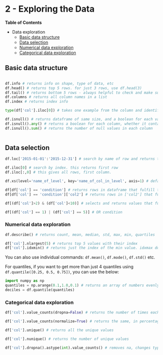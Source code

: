 
# 2 - Exploring the Data

__Table of Contents__
 * Data exploration
    - [Basic data structure](#structure)
    - [Data selection](#selection)
    - [Numerical data exploration](#numerical)
    - [Categorical data exploration](#categorical)

<a id="structure"></a> 
## Basic data structure

```python

df.info # returns info on shape, type of data, etc
df.head() # returns top 5 rows. for just 3 rows, use df.head(3)
df.tail() # returns bottom 5 rows - always helpful to check and make sure you don't have a 'total' row below!
df.columns # returns all column names in a list
df.index # returns index info

type(df['col'].iloc[0]) # takes one example from the column and identifies type of object in the column

df.isnull() # returns dataframe of same size, and a boolean for each value whether it is null or not
df.isnull().any() # returns a boolean for each column, whether it contains any null values or not
df.isnull().sum() # returns the number of null values in each column



```
<a id="selection"></a> 
## Data selection

```python
df.loc['2015-01-01':'2015-12-31'] # search by name of row and returns the corresponding rows. this example searches by datetime

df.iloc[0] # search by index. this returns first row
df.iloc[:,0] # this gives all rows, first column.

df.xs(level='name_of_level', key='name_of_col_in_level', axis=1) # default gets row in a multilevel dataframe. adding axis=1 takes column instead.

df[df['col'] == 'condition'] # returns rows in dataframe that fulfill the condition in 'col'
df[df['col'] == 'condition']['col2'] # returns rows in ['col2'] that fulfill the condition in 'col'

df[(df['col']>2) & (df['col']<10)] # selects and returns values that fulfill conditions - use & for multiple conditions and put () around each condition

df[(df['col'] == 1) | (df['col'] == 5)] # OR condition

```

<a id="numerical"></a> 
### Numerical data exploration

```python
df.describe() # returns count, mean, median, std, max, min, quartiles

df['col'].nlargest(5) # returns top 5 values with their index
df['col'].idxmin() # returns just the index of the min value. idxmax does same for max

```
You can also use individual commands: `df.mean()`, `df.mode()`, `df.std()` etc.

For quantiles, if you want to get more than just 4 quantiles using `df.quantile([0.25, 0.5, 0.75])`, you can use the below:

```python
import numpy as np
quantiles = np.arange(0.1,1.0,0.1) # returns an array of numbers evenly spaced at a distance of 0.1, from 0.1 to 1.0
deciles = df.quantile(quantiles)

```

<a id="categorical"></a> 
### Categorical data exploration

```python
df['col'].value_counts(dropna=False) # returns the number of times each unique value occurs. for just top 5, use df['col'].value_counts().head()

df['col'].value_counts(normalize=True) # returns the same, in percentage

df['col'].unique() # returns all the unique values

df['col'].nunique() # returns the number of unique values

df['col'].dropna().astype(int).value_counts() # removes na, changes type from float to integers, and returns the counts.

```

